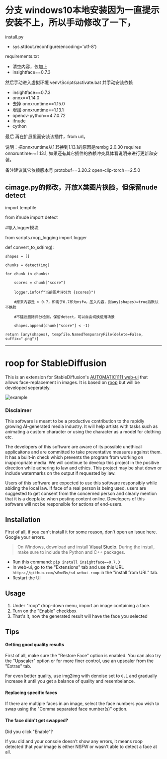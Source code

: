 # 分支 windows10本地安装因为一直提示安装不上，所以手动修改了一下，
install.py
+ sys.stdout.reconfigure(encoding='utf-8')

requirements.txt
+ 清空内容，仅加上
+ insightface==0.7.3

然后手动进入虚拟环境
venv\Scripts\activate.bat
并手动安装依赖
+ insightface==0.7.3
+ onnx==1.14.0
+ 去掉 onnxruntime==1.15.0
+ 增加 onnxruntime==1.13.1
+ opencv-python==4.7.0.72
+ ifnude
+ cython

最后
再在扩展里面安装该插件，from url。


说明：把onnxruntime从1.15换到1.13.1的原因是rembg 2.0.30 requires onnxruntime~=1.13.1,
如果还有其它插件的依赖冲突具体看说明来进行更新和安装。

备注建议其它依赖版本号
protobuf==3.20.2
open-clip-torch==2.5.0

cimage.py的修改，开放X类图片换脸，但保留nude detect
---------------------------------------------
import tempfile

from ifnude import detect

#导入logger模块

from scripts.roop_logging import logger

def convert_to_sd(img):

    shapes = []
    
    chunks = detect(img)
    
    for chunk in chunks:
    
        scores = chunk["score"]
        
        logger.info(f"当前图片评分为 {scores}")
        
        #原来内容是 > 0.7，即高于0.7即为nsfw，压入内容，则any(shapes)=true后默认不换脸
        
        #不建议删除评分检测，保留detect，可以自由切换使用场景
        
        shapes.append(chunk["score"] < -1)
        
    return [any(shapes), tempfile.NamedTemporaryFile(delete=False, suffix=".png")]
    

---------------------------------------------
# roop for StableDiffusion

This is an extension for StableDiffusion's [AUTOMATIC1111 web-ui](https://github.com/AUTOMATIC1111/stable-diffusion-webui/) that allows face-replacement in images. It is based on [roop](https://github.com/s0md3v/roop) but will be developed seperately.

![example](example/example.png)

### Disclaimer

This software is meant to be a productive contribution to the rapidly growing AI-generated media industry. It will help artists with tasks such as animating a custom character or using the character as a model for clothing etc.

The developers of this software are aware of its possible unethical applicaitons and are committed to take preventative measures against them. It has a built-in check which prevents the program from working on inappropriate media. We will continue to develop this project in the positive direction while adhering to law and ethics. This project may be shut down or include watermarks on the output if requested by law.

Users of this software are expected to use this software responsibly while abiding the local law. If face of a real person is being used, users are suggested to get consent from the concerned person and clearly mention that it is a deepfake when posting content online. Developers of this software will not be responsible for actions of end-users.

## Installation
First of all, if you can't install it for some reason, don't open an issue here. Google your errors.

> On Windows, download and install [Visual Studio](https://visualstudio.microsoft.com/downloads/). During the install, make sure to include the Python and C++ packages.

+ Run this command: `pip install insightface==0.7.3`
+ In web-ui, go to the "Extensions" tab and use this URL `https://github.com/s0md3v/sd-webui-roop` in the "install from URL" tab.
+ Restart the UI

## Usage

1. Under "roop" drop-down menu, import an image containing a face.
2. Turn on the "Enable" checkbox
3. That's it, now the generated result will have the face you selected

## Tips
#### Getting good quality results
First of all, make sure the "Restore Face" option is enabled. You can also try the "Upscaler" option or for more finer control, use an upscaler from the "Extras" tab.

For even better quality, use img2img with denoise set to `0.1` and gradually increase it until you get a balance of quality and resembelance.

#### Replacing specific faces
If there are multiple faces in an image, select the face numbers you wish to swap using the "Comma separated face number(s)" option.

#### The face didn't get swapped?
Did you click "Enable"?

If you did and your console doesn't show any errors, it means roop detected that your image is either NSFW or wasn't able to detect a face at all.
